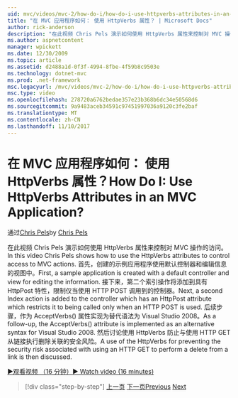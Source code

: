 ```yaml
---
uid: mvc/videos/mvc-2/how-do-i/how-do-i-use-httpverbs-attributes-in-an-mvc-application
title: "在 MVC 应用程序如何： 使用 HttpVerbs 属性？ | Microsoft Docs"
author: rick-anderson
description: "在此视频 Chris Pels 演示如何使用 HttpVerbs 属性来控制对 MVC 操作的访问。 首先，使用的默认共同创建示例应用程序..."
ms.author: aspnetcontent
manager: wpickett
ms.date: 12/30/2009
ms.topic: article
ms.assetid: d2488a1d-0f3f-4994-8fbe-4f59b8c9503e
ms.technology: dotnet-mvc
ms.prod: .net-framework
msc.legacyurl: /mvc/videos/mvc-2/how-do-i/how-do-i-use-httpverbs-attributes-in-an-mvc-application
msc.type: video
ms.openlocfilehash: 278720a6762bedae357e23b368b6dc34e50568d6
ms.sourcegitcommit: 9a9483aceb34591c97451997036a9120c3fe2baf
ms.translationtype: MT
ms.contentlocale: zh-CN
ms.lasthandoff: 11/10/2017
---
```

<a name="how-do-i-use-httpverbs-attributes-in-an-mvc-application"></a><span data-ttu-id="d3763-105">在 MVC 应用程序如何： 使用 HttpVerbs 属性？</span><span class="sxs-lookup"><span data-stu-id="d3763-105">How Do I: Use HttpVerbs Attributes in an MVC Application?</span></span>
====================
<span data-ttu-id="d3763-106">通过[Chris Pels](https://twitter.com/chrispels)</span><span class="sxs-lookup"><span data-stu-id="d3763-106">by [Chris Pels](https://twitter.com/chrispels)</span></span>

<span data-ttu-id="d3763-107">在此视频 Chris Pels 演示如何使用 HttpVerbs 属性来控制对 MVC 操作的访问。</span><span class="sxs-lookup"><span data-stu-id="d3763-107">In this video Chris Pels shows how to use the HttpVerbs attributes to control access to MVC actions.</span></span> <span data-ttu-id="d3763-108">首先，创建的示例应用程序使用默认控制器和编辑信息的视图中。</span><span class="sxs-lookup"><span data-stu-id="d3763-108">First, a sample application is created with a default controller and view for editing the information.</span></span> <span data-ttu-id="d3763-109">接下来，第二个索引操作将添加到具有 HttpPost 特性，限制仅当使用 HTTP POST 调用到的控制器。</span><span class="sxs-lookup"><span data-stu-id="d3763-109">Next, a second Index action is added to the controller which has an HttpPost attribute which restricts it to being called only when an HTTP POST is used.</span></span> <span data-ttu-id="d3763-110">后续步骤，作为 AcceptVerbs() 属性实现为替代语法为 Visual Studio 2008。</span><span class="sxs-lookup"><span data-stu-id="d3763-110">As a follow-up, the AcceptVerbs() attribute is implemented as an alternative syntax for Visual Studio 2008.</span></span> <span data-ttu-id="d3763-111">然后讨论使用 HttpVerbs 防止与使用 HTTP GET 从链接执行删除关联的安全风险。</span><span class="sxs-lookup"><span data-stu-id="d3763-111">A use of the HttpVerbs for preventing the security risk associated with using an HTTP GET to perform a delete from a link is then discussed.</span></span>

[<span data-ttu-id="d3763-112">&#9654;观看视频 （16 分钟）</span><span class="sxs-lookup"><span data-stu-id="d3763-112">&#9654; Watch video (16 minutes)</span></span>](https://channel9.msdn.com/Blogs/ASP-NET-Site-Videos/how-do-i-use-httpverbs-attributes-in-an-mvc-application)

>[!div class="step-by-step"]
<span data-ttu-id="d3763-113">[上一页](how-do-i-work-with-model-binders-in-an-mvc-application.md)
[下一页](mvc2-html-encoding.md)</span><span class="sxs-lookup"><span data-stu-id="d3763-113">[Previous](how-do-i-work-with-model-binders-in-an-mvc-application.md)
[Next](mvc2-html-encoding.md)</span></span>
